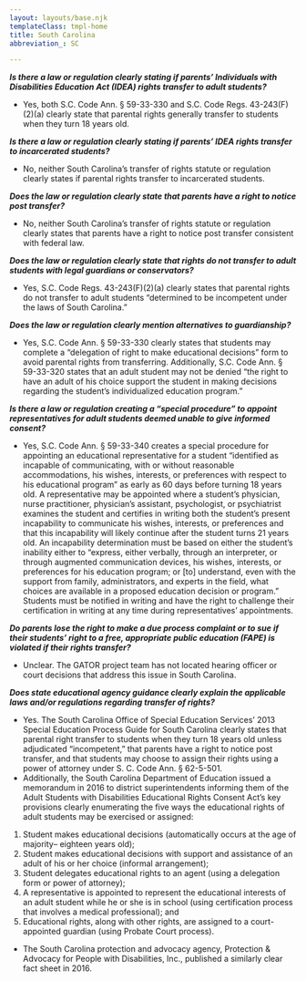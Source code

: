 ```yaml
---
layout: layouts/base.njk
templateClass: tmpl-home
title: South Carolina
abbreviation_: SC

---
```

**_Is there a law or regulation clearly stating if parents’ Individuals with Disabilities Education Act (IDEA) rights transfer to adult students?_**

* Yes, both S.C. Code Ann. § 59-33-330 and S.C. Code Regs. 43-243(F)(2)(a) clearly state that parental rights generally transfer to students when they turn 18 years old.

**_Is there a law or regulation clearly stating if parents’ IDEA rights transfer to incarcerated students?_**

* No, neither South Carolina’s transfer of rights statute or regulation clearly states if parental rights transfer to incarcerated students.

**_Does the law or regulation clearly state that parents have a right to notice post transfer?_**

* No, neither South Carolina’s transfer of rights statute or regulation clearly states that parents have a right to notice post transfer consistent with federal law.

**_Does the law or regulation clearly state that rights do not transfer to adult students with legal guardians or conservators?_**

* Yes, S.C. Code Regs. 43-243(F)(2)(a) clearly states that parental rights do not transfer to adult students “determined to be incompetent under the laws of South Carolina.”

**_Does the law or regulation clearly mention alternatives to guardianship?_**

* Yes, S.C. Code Ann. § 59-33-330 clearly states that students may complete a “delegation of right to make educational decisions” form to avoid parental rights from transferring. Additionally, S.C. Code Ann. § 59-33-320 states that an adult student may not be denied “the right to have an adult of his choice support the student in making decisions regarding the student’s individualized education program.”

**_Is there a law or regulation creating a “special procedure” to appoint representatives for adult students deemed unable to give informed consent?_**

* Yes, S.C. Code Ann. § 59-33-340 creates a special procedure for appointing an educational representative for a student “identified as incapable of communicating, with or without reasonable accommodations, his wishes, interests, or preferences with respect to his educational program” as early as 60 days before turning 18 years old. A representative may be appointed where a student’s physician, nurse practitioner, physician’s assistant, psychologist, or psychiatrist examines the student and certifies in writing both the student’s present incapability to communicate his wishes, interests, or preferences and that this incapability will likely continue after the student turns 21 years old. An incapability determination must be based on either the student’s inability either to “express, either verbally, through an interpreter, or through augmented communication devices, his wishes, interests, or preferences for his education program; or \[to\] understand, even with the support from family, administrators, and experts in the field, what choices are available in a proposed education decision or program.” Students must be notified in writing and have the right to challenge their certification in writing at any time during representatives’ appointments.

**_Do parents lose the right to make a due process complaint or to sue if their students’ right to a free, appropriate public education (FAPE) is violated if their rights transfer?_**

* Unclear. The GATOR project team has not located hearing officer or court decisions that address this issue in South Carolina.

**_Does state educational agency guidance clearly explain the applicable laws and/or regulations regarding transfer of rights?_**

* Yes. The South Carolina Office of Special Education Services’ 2013 Special Education Process Guide for South Carolina clearly states that parental right transfer to students when they turn 18 years old unless adjudicated “incompetent,” that parents have a right to notice post transfer, and that students may choose to assign their rights using a power of attorney under S. C. Code Ann. § 62-5-501.
* Additionally, the South Carolina Department of Education issued a memorandum in 2016 to district superintendents informing them of the Adult Students with Disabilities Educational Rights Consent Act’s key provisions clearly enumerating the five ways the educational rights of adult students may be exercised or assigned:

1. Student makes educational decisions (automatically occurs at the age of majority– eighteen years old);
2. Student makes educational decisions with support and assistance of an adult of his or her choice (informal arrangement);
3. Student delegates educational rights to an agent (using a delegation form or power of attorney);
4. A representative is appointed to represent the educational interests of an adult student while he or she is in school (using certification process that involves a medical professional); and
5. Educational rights, along with other rights, are assigned to a court-appointed guardian (using Probate Court process).

* The South Carolina protection and advocacy agency, Protection & Advocacy for People with Disabilities, Inc., published a similarly clear fact sheet in 2016.